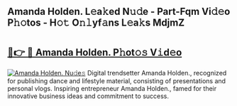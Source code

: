 ## Amanda Holden. L𝚎a𝚔ed N𝚞𝚍e - Part-Fqm Vi𝚍𝚎o P𝚑𝚘tos - H𝚘𝚝 O𝚗𝚕yf𝚊ns L𝚎a𝚔s MdjmZ

# <h2><a href="http://kf7voyn.oniu.top/?m=Amanda+Holden.">🔗👉 🔴 Amanda Holden. P𝚑ot𝚘𝚜 V𝚒d𝚎o</a></h2>

[![Amanda Holden. Nu𝚍e𝚜](https://i.imgur.com/0qMVB7G.gif)](http://kf7voyn.oniu.top/?m=Amanda+Holden.)
Digital trendsetter Amanda Holden., recognized for publishing dance and lifestyle material, consisting of presentations and personal vlogs. Inspiring entrepreneur Amanda Holden., famed for their innovative business ideas and commitment to success.  
